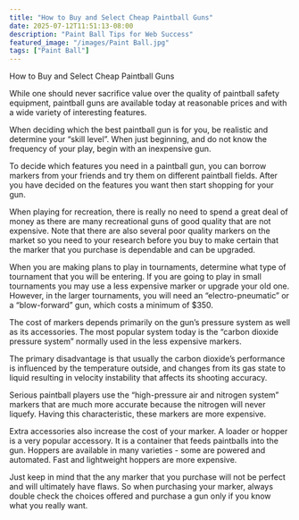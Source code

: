 ```yaml
---
title: "How to Buy and Select Cheap Paintball Guns"
date: 2025-07-12T11:51:13-08:00
description: "Paint Ball Tips for Web Success"
featured_image: "/images/Paint Ball.jpg"
tags: ["Paint Ball"]
---
```


How to Buy and Select Cheap Paintball Guns

While one should never sacrifice value over the quality of paintball safety equipment, paintball guns are available today at reasonable prices and with a wide variety of interesting features.

When deciding which the best paintball gun is for you, be realistic and determine your “skill level”.  When just beginning, and do not know the frequency of your play, begin with an inexpensive gun.

To decide which features you need in a paintball gun, you can borrow markers from your friends and try them on different paintball fields. After you have decided on the features you want then start shopping for your gun.

When playing for recreation, there is really no need to spend a great deal of money as there are many recreational guns of good quality that are not expensive. Note that there are also several poor quality markers on the market so you need to your research before you buy to make certain that the marker that you purchase is dependable and can be upgraded. 

When you are making plans to play in tournaments, determine what type of tournament that you will be entering.  If you are going to play in small tournaments you may use a less expensive marker or upgrade your old one.
However, in the larger tournaments, you will need an “electro-pneumatic” or a “blow-forward” gun, which costs a minimum of $350. 

The cost of markers depends primarily on the gun’s pressure system as well as its accessories.  The most popular system today is the “carbon dioxide pressure system” normally used in the less expensive markers. 

The primary disadvantage is that usually the carbon dioxide’s performance is influenced by the temperature outside, and changes from its gas state to liquid resulting in velocity instability that affects its shooting accuracy. 

Serious paintball players use the “high-pressure air and nitrogen system” markers that are much more accurate because the nitrogen will never liquefy. Having this characteristic, these markers are more expensive.

Extra accessories also increase the cost of your marker. A loader or hopper is a very popular accessory.  It is a container that feeds paintballs into the gun.  Hoppers are available in many varieties - some are powered and automated.  Fast and lightweight hoppers are more expensive. 

Just keep in mind that the any marker that you purchase will not be perfect and will ultimately have flaws.  So when purchasing your marker, always double check the choices offered and purchase a gun only if you know what you really want.



